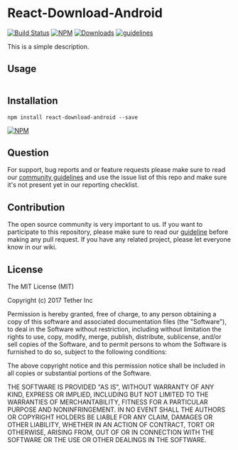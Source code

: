 
# React-Download-Android

[![Build Status](https://travis-ci.org/petrofeed/react-download-android.svg?branch=master)](https://travis-ci.org/petrofeed/react-download-android)
[![NPM](https://img.shields.io/npm/v/react-download-android.svg)](https://www.npmjs.com/package/react-download-android)
[![Downloads](https://img.shields.io/npm/dm/react-download-android.svg)](http://npm-stat.com/charts.html?package=react-download-android)
[![guidelines](https://tether.github.io/contribution-guide/badge-guidelines.svg)](https://github.com/tether/contribution-guide)

This is a simple description.

## Usage

```js

```

## Installation

```shell
npm install react-download-android --save
```

[![NPM](https://nodei.co/npm/react-download-android.png)](https://nodei.co/npm/react-download-android/)


## Question

For support, bug reports and or feature requests please make sure to read our
<a href="https://github.com/tether/contribution-guide/blob/master/community.md" target="_blank">community guidelines</a> and use the issue list of this repo and make sure it's not present yet in our reporting checklist.

## Contribution

The open source community is very important to us. If you want to participate to this repository, please make sure to read our <a href="https://github.com/tether/contribution-guide" target="_blank">guideline</a> before making any pull request. If you have any related project, please let everyone know in our wiki.
## License


The MIT License (MIT)

Copyright (c) 2017 Tether Inc

Permission is hereby granted, free of charge, to any person obtaining a copy of this software and associated documentation files (the "Software"), to deal in the Software without restriction, including without limitation the rights to use, copy, modify, merge, publish, distribute, sublicense, and/or sell copies of the Software, and to permit persons to whom the Software is furnished to do so, subject to the following conditions:

The above copyright notice and this permission notice shall be included in all copies or substantial portions of the Software.

THE SOFTWARE IS PROVIDED "AS IS", WITHOUT WARRANTY OF ANY KIND, EXPRESS OR IMPLIED, INCLUDING BUT NOT LIMITED TO THE WARRANTIES OF MERCHANTABILITY, FITNESS FOR A PARTICULAR PURPOSE AND NONINFRINGEMENT. IN NO EVENT SHALL THE AUTHORS OR COPYRIGHT HOLDERS BE LIABLE FOR ANY CLAIM, DAMAGES OR OTHER LIABILITY, WHETHER IN AN ACTION OF CONTRACT, TORT OR OTHERWISE, ARISING FROM, OUT OF OR IN CONNECTION WITH THE SOFTWARE OR THE USE OR OTHER DEALINGS IN THE SOFTWARE.
  
  